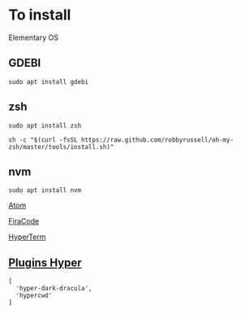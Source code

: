 # To install

Elementary OS


## GDEBI
```
sudo apt install gdebi
```

## zsh
```
sudo apt install zsh

sh -c "$(curl -fsSL https://raw.github.com/robbyrussell/oh-my-zsh/master/tools/install.sh)"
```

## nvm
```
sudo apt install nvm
```

[Atom](https://atom.io/)

[FiraCode](https://github.com/tonsky/FiraCode)

[HyperTerm](https://hyper.is/)

## [Plugins Hyper](https://github.com/bnb/awesome-hyper)

```
[
  'hyper-dark-dracula',
  'hypercwd'
]
```
